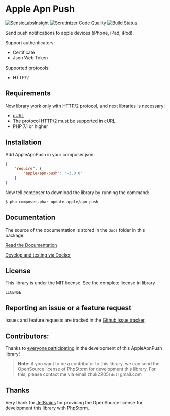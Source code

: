 Apple Apn Push
==============

[![SensioLabsInsight](https://insight.sensiolabs.com/projects/53f2239f-c4cc-4643-85c9-a9f79850e863/mini.png)](https://insight.sensiolabs.com/projects/53f2239f-c4cc-4643-85c9-a9f79850e863)
[![Scrutinizer Code Quality](https://scrutinizer-ci.com/g/ZhukV/AppleApnPush/badges/quality-score.png?b=master)](https://scrutinizer-ci.com/g/ZhukV/AppleApnPush/?branch=master)
[![Build Status](https://github.com/ZhukV/AppleApnPush/workflows/Testing/badge.svg?branch=master)](https://github.com/ZhukV/AppleApnPush/actions)

Send push notifications to apple devices (iPhone, iPad, iPod).

Support authenticators:

* Certificate
* Json Web Token

Supported protocols:

* HTTP/2

Requirements
------------

Now library work only with HTTP/2 protocol, and next libraries is necessary:

* [cURL](http://php.net/manual/ru/book.curl.php)
* The protocol [HTTP/2](https://en.wikipedia.org/wiki/HTTP/2) must be supported in cURL.
* PHP 7.1 or higher

Installation
------------

Add AppleApnPush in your composer.json:

````json
{
    "require": {
        "apple/apn-push": "~3.0.0"
    }
}
````

Now tell composer to download the library by running the command:

```bash
$ php composer.phar update apple/apn-push
```

Documentation
----------

The source of the documentation is stored in the `docs` folder in this package:

[Read the Documentation](docs/index.md)

[Develop and testing via Docker](docs/docker.md)

License
-------

This library is under the MIT license. See the complete license in library

```
LICENSE
```

Reporting an issue or a feature request
---------------------------------------

Issues and feature requests are tracked in the [Github issue tracker](https://github.com/ZhukV/AppleApnPush/issues).

Contributors:
-------------

Thanks to [everyone participating](https://github.com/ZhukV/AppleApnPush/graphs/contributors) in the development of this AppleApnPush library!

> **Note:** if you want to be a contributor to this library, we can send the OpenSource license of PhpStorm for development this library.
For this, please contact me via email zhuk2205`[dot]`gmail.com

Thanks
------

Very thank for [JetBrains](https://www.jetbrains.com/) for providing the OpenSource license for development this library with [PhpStorm](https://www.jetbrains.com/phpstorm/).
